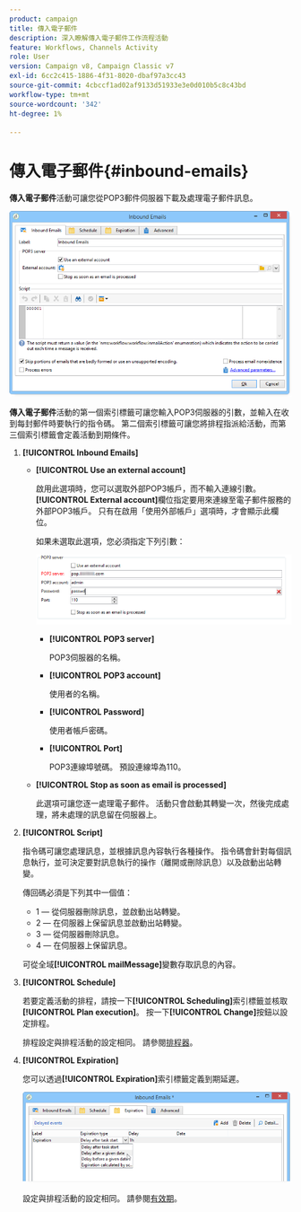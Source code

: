 ```yaml
---
product: campaign
title: 傳入電子郵件
description: 深入瞭解傳入電子郵件工作流程活動
feature: Workflows, Channels Activity
role: User
version: Campaign v8, Campaign Classic v7
exl-id: 6cc2c415-1886-4f31-8020-dbaf97a3cc43
source-git-commit: 4cbccf1ad02af9133d51933e3e0d010b5c8c43bd
workflow-type: tm+mt
source-wordcount: '342'
ht-degree: 1%

---
```


# 傳入電子郵件{#inbound-emails}



**傳入電子郵件**&#x200B;活動可讓您從POP3郵件伺服器下載及處理電子郵件訊息。

![](assets/email_rec_edit_1.png)

**傳入電子郵件**&#x200B;活動的第一個索引標籤可讓您輸入POP3伺服器的引數，並輸入在收到每封郵件時要執行的指令碼。 第二個索引標籤可讓您將排程指派給活動，而第三個索引標籤會定義活動到期條件。

1. **[!UICONTROL Inbound Emails]**

   * **[!UICONTROL Use an external account]**

     啟用此選項時，您可以選取外部POP3帳戶，而不輸入連線引數。 **[!UICONTROL External account]**&#x200B;欄位指定要用來連線至電子郵件服務的外部POP3帳戶。 只有在啟用「使用外部帳戶」選項時，才會顯示此欄位。

     如果未選取此選項，您必須指定下列引數：

     ![](assets/email_rec_edit_1b.png)

      * **[!UICONTROL POP3 server]**

        POP3伺服器的名稱。

      * **[!UICONTROL POP3 account]**

        使用者的名稱。

      * **[!UICONTROL Password]**

        使用者帳戶密碼。

      * **[!UICONTROL Port]**

        POP3連線埠號碼。 預設連線埠為110。

   * **[!UICONTROL Stop as soon as email is processed]**

     此選項可讓您逐一處理電子郵件。 活動只會啟動其轉變一次，然後完成處理，將未處理的訊息留在伺服器上。

1. **[!UICONTROL Script]**

   指令碼可讓您處理訊息，並根據訊息內容執行各種操作。 指令碼會針對每個訊息執行，並可決定要對訊息執行的操作（離開或刪除訊息）以及啟動出站轉變。

   傳回碼必須是下列其中一個值：

   * 1 — 從伺服器刪除訊息，並啟動出站轉變。
   * 2 — 在伺服器上保留訊息並啟動出站轉變。
   * 3 — 從伺服器刪除訊息。
   * 4 — 在伺服器上保留訊息。

   可從全域&#x200B;**[!UICONTROL mailMessage]**&#x200B;變數存取訊息的內容。

1. **[!UICONTROL Schedule]**

   若要定義活動的排程，請按一下&#x200B;**[!UICONTROL Scheduling]**&#x200B;索引標籤並核取&#x200B;**[!UICONTROL Plan execution]**。 按一下&#x200B;**[!UICONTROL Change]**&#x200B;按鈕以設定排程。

   排程設定與排程活動的設定相同。 請參閱[排程器](scheduler.md)。

1. **[!UICONTROL Expiration]**

   您可以透過&#x200B;**[!UICONTROL Expiration]**&#x200B;索引標籤定義到期延遲。

   ![](assets/email_rec_edit_3.png)

   設定與排程活動的設定相同。 請參閱[有效期](define-approvals.md)。
